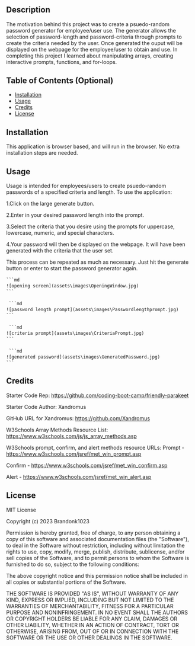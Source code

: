 # <Your-Project-Title>

## Description

The motivation behind this project was to create a psuedo-random password generator for employee/user use.  The generator allows the selection of password-length and password-criteria through prompts to create the criteria needed by the user.  Once generated the ouput will be displayed on the webpage for the employee/user to obtain and use.  In completing this project I learned about manipulating arrays, creating interactive prompts, functions, and for-loops.

## Table of Contents (Optional)

- [Installation](#installation)
- [Usage](#usage)
- [Credits](#credits)
- [License](#license)

## Installation

This application is browser based, and will run in the browser.  No extra installation steps are needed.

## Usage

Usage is intended for employees/users to create psuedo-random passwords of a specified criteria and length. To use the application:

1.Click on the large generate button.

2.Enter in your desired password length into the prompt.

3.Select the criteria that you desire using the prompts for uppercase, lowercase, numeric, and special characters.

4.Your password will then be displayed on the webpage.  It will have been generated with the criteria that the user set.

This process can be repeated as much as necessary.  Just hit the generate button or enter to start the password generator again.


   
    ```md
    ![opening screen](assets\images\OpeningWindow.jpg)
    ```

     ```md
    ![password length prompt](assets\images\Passwordlengthprompt.jpg)
    ```

     ```md
    ![criteria prompt](assets\images\CriteriaPrompt.jpg)
    ```

     ```md
    ![generated password](assets\images\GeneratedPassword.jpg)
    ```

## Credits


Starter Code Rep:
https://github.com/coding-boot-camp/friendly-parakeet

Starter Code Author:
Xandromus

GitHub URL for Xandromus:
https://github.com/Xandromus

W3Schools Array Methods Resource List:
https://www.w3schools.com/js/js_array_methods.asp

W3Schools prompt, confirm, and alert methods resource URLs:
Prompt - https://www.w3schools.com/jsref/met_win_prompt.asp

Confirm - https://www.w3schools.com/jsref/met_win_confirm.asp

Alert - https://www.w3schools.com/jsref/met_win_alert.asp


## License

MIT License

Copyright (c) 2023 Brandonk1023

Permission is hereby granted, free of charge, to any person obtaining a copy
of this software and associated documentation files (the "Software"), to deal
in the Software without restriction, including without limitation the rights
to use, copy, modify, merge, publish, distribute, sublicense, and/or sell
copies of the Software, and to permit persons to whom the Software is
furnished to do so, subject to the following conditions:

The above copyright notice and this permission notice shall be included in all
copies or substantial portions of the Software.

THE SOFTWARE IS PROVIDED "AS IS", WITHOUT WARRANTY OF ANY KIND, EXPRESS OR
IMPLIED, INCLUDING BUT NOT LIMITED TO THE WARRANTIES OF MERCHANTABILITY,
FITNESS FOR A PARTICULAR PURPOSE AND NONINFRINGEMENT. IN NO EVENT SHALL THE
AUTHORS OR COPYRIGHT HOLDERS BE LIABLE FOR ANY CLAIM, DAMAGES OR OTHER
LIABILITY, WHETHER IN AN ACTION OF CONTRACT, TORT OR OTHERWISE, ARISING FROM,
OUT OF OR IN CONNECTION WITH THE SOFTWARE OR THE USE OR OTHER DEALINGS IN THE
SOFTWARE.